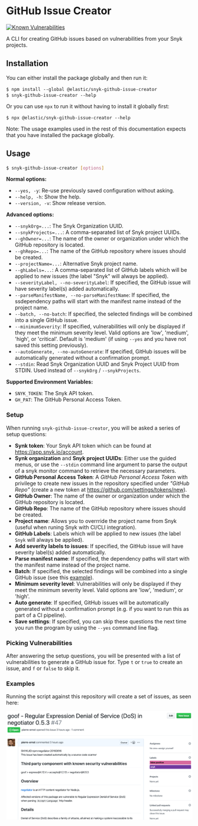 # GitHub Issue Creator

[![Known Vulnerabilities](https://snyk.io/test/github/elastic/snyk-github-issue-creator/badge.svg?targetFile=package.json)](https://snyk.io/test/github/elastic/snyk-github-issue-creator?targetFile=package.json)

A CLI for creating GitHub issues based on vulnerabilities from your Snyk
projects.

## Installation

You can either install the package globally and then run it:

```
$ npm install --global @elastic/snyk-github-issue-creator
$ snyk-github-issue-creator --help
```

Or you can use `npx` to run it without having to install it globally
first:

```
$ npx @elastic/snyk-github-issue-creator --help
```

Note: The usage examples used in the rest of this documentation expects
that you have installed the package globally.

## Usage

```bash
$ snyk-github-issue-creator [options]
```

**Normal options:**

-   `--yes, -y`: Re-use previously saved configuration without asking.
-   `--help, -h`: Show the help.
-   `--version, -v`: Show release version.

**Advanced options:**

-   `--snykOrg=...`: The Snyk Organization UUID.
-   `--snykProjects=...`: A comma-separated list of Snyk project UUIDs.
-   `--ghOwner=...`: The name of the owner or organization under which
    the GitHub repository is located.
-   `--ghRepo=...`: The name of the GitHub repository where issues
    should be created.
-   `--projectName=...`: Alternative Snyk project name.
-   `--ghLabels=...`: A comma-separated list of GitHub labels which will
    be applied to new issues (the label "Snyk" will always be applied).
-   `--severityLabel, --no-severityLabel`: If specified, the GitHub
    issue will have severity label(s) added automatically.
-   `--parseManifestName, --no-parseManifestName`: If specified, the
   ssdependency paths will start with the manifest name instead of the
    project name.
-   `--batch, --no-batch`: If specified, the selected findings will be
    combined into a single GitHub issue.
-   `--minimumSeverity`: If specified, vulnerabilities will only be
    displayed if they meet the minimum severity level. Valid options are
    'low', 'medium', 'high', or 'critical'. Default is 'medium' (if using
    `--yes` and you have not saved this setting previously).
-   `--autoGenerate, --no-autoGenerate`: If specified, GitHub issues
    will be automatically generated without a confirmation prompt.
-   `--stdin`: Read Snyk Organization UUID and Snyk Project UUID from
    STDIN. Used instead of `--snykOrg` / `--snykProjects`.

**Supported Environment Variables:**

-   `SNYK_TOKEN`: The Snyk API token.
-   `GH_PAT`: The GitHub Personal Access Token.

### Setup

When running `snyk-github-issue-creator`, you will be asked a series of
setup questions:

-   **Synk token**: Your Snyk API token which can be found at
    https://app.snyk.io/account.
-   **Synk organization** and **Snyk project UUIDs**: Either use the
    guided menus, or use the `--stdin` command line argument to parse
    the output of a snyk monitor command to retrieve the necessary
    parameters.
-   **GitHub Personal Access Token**: A _GitHub Personal Access Token_
    with privilege to create new issues in the repository specified
    under _"GitHub Repo"_ (create a new token at
    https://github.com/settings/tokens/new).
-   **GitHub Owner**: The name of the owner or organization under which
    the GitHub repository is located.
-   **GitHub Repo**: The name of the GitHub repository where issues
    should be created.
-   **Project name**: Allows you to overrride the project name from Snyk
    (useful when runing Snyk with CI/CLI integration).
-   **GitHub Labels**: Labels which will be applied to new issues (the
    label `Snyk` will always be applied).
-   **Add severity labels to issues**: If specified, the GitHub issue
    will have severity label(s) added automatically.
-   **Parse manifest name**: If specified, the dependency paths will
    start with the manifest name instead of the project name.
-   **Batch**: If specified, the selected findings will be combined into
    a single GitHub issue (see this
    [example](screenshot-issue-batch.png)).
-   **Minimum severity level**: Vulnerabilities will only be displayed if
    they meet the minimum severity level. Valid options are 'low',
    'medium', or 'high'.
-   **Auto generate**: If specified, GitHub issues will be automatically
    generated without a confirmation prompt (e.g. if you want to run
    this as part of a CI pipeline).
-   **Save settings**: If specified, you can skip these questions the
    next time you run the program by using the `--yes` command line
    flag.

### Picking Vulnerabilities

After answering the setup questions, you will be presented with a list of
vulnerabilities to generate a GitHub issue for. Type `t` or `true` to
create an issue, and `f` or `false` to skip it.

### Examples

Running the script against this repository will create a set of issues,
as seen here:

![screen shot of a created issue](screenshot-issue-dogfooding.png)
